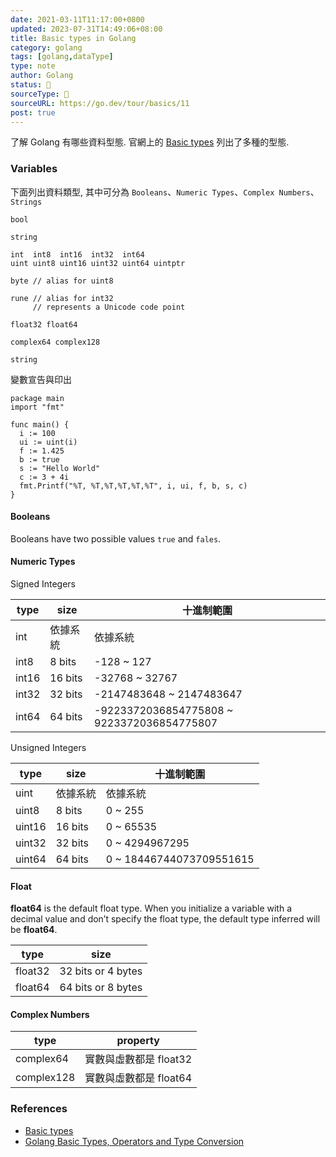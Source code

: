 ```yaml
---
date: 2021-03-11T11:17:00+0800
updated: 2023-07-31T14:49:06+08:00
title: Basic types in Golang
category: golang
tags: [golang,dataType]
type: note
author: Golang
status: 🌲
sourceType: 📰️
sourceURL: https://go.dev/tour/basics/11
post: true
---
```


了解 Golang 有哪些資料型態. 官網上的 [Basic types](https://go.dev/tour/basics/11) 列出了多種的型態.

<!--more-->

### Variables

下面列出資料類型, 其中可分為 `Booleans`、`Numeric Types`、`Complex Numbers`、`Strings`

```text
bool

string

int  int8  int16  int32  int64
uint uint8 uint16 uint32 uint64 uintptr

byte // alias for uint8

rune // alias for int32
     // represents a Unicode code point

float32 float64

complex64 complex128

string
```

變數宣告與印出

```golang
package main
import "fmt"

func main() {
  i := 100
  ui := uint(i)
  f := 1.425
  b := true
  s := "Hello World"
  c := 3 + 4i
  fmt.Printf("%T, %T,%T,%T,%T,%T", i, ui, f, b, s, c)
}
```

#### Booleans

Booleans have two possible values `true` and `fales`.

#### Numeric Types

Signed Integers

|type|size|十進制範圍|
|---|---|---|
|int|依據系統|依據系統|
|int8|8 bits|-128 ~ 127|
|int16|16 bits|-32768 ~ 32767|
|int32|32 bits|-2147483648 ~ 2147483647|
|int64|64 bits|-9223372036854775808 ~ 9223372036854775807|

Unsigned Integers

|type|size|十進制範圍|
|---|---|---|
|uint|依據系統|依據系統|
|uint8|8 bits|0 ~ 255|
|uint16|16 bits|0 ~ 65535|
|uint32|32 bits|0 ~ 4294967295|
|uint64|64 bits|0 ~ 18446744073709551615|

#### Float

**float64** is the default float type. When you initialize a variable with a decimal value and don’t specify the float type, the default type inferred will be **float64**.

|type|size|
|---|---|
|float32|32 bits or 4 bytes|
|float64|64 bits or 8 bytes|

#### Complex Numbers

|type|property|
|---|---|
|complex64|實數與虛數都是 float32|
|complex128|實數與虛數都是 float64|

### References

- [Basic types](https://tour.golang.org/basics/11)
- [Golang Basic Types, Operators and Type Conversion](https://www.callicoder.com/golang-basic-types-operators-type-conversion/)
